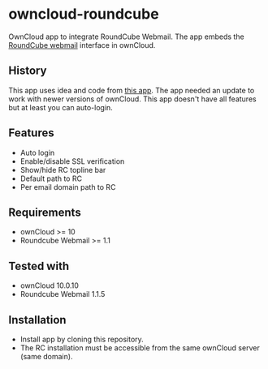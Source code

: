 # owncloud-roundcube
OwnCloud app to integrate RoundCube Webmail. The app embeds the [RoundCube webmail](https://roundcube.net/ "RoundCube's homepage") interface in ownCloud.

## History
This app uses idea and code from [this app](https://github.com/hypery2k/owncloud/tree/master/roundcube).
The app needed an update to work with newer versions of ownCloud. This app doesn't have all features but at least you can auto-login.

## Features
- Auto login
- Enable/disable SSL verification
- Show/hide RC topline bar
- Default path to RC
- Per email domain path to RC

## Requirements
- ownCloud >= 10
- Roundcube Webmail >= 1.1

## Tested with
- ownCloud 10.0.10
- Roundcube Webmail 1.1.5

## Installation
- Install app by cloning this repository.
- The RC installation must be accessible from the same ownCloud server (same domain).
